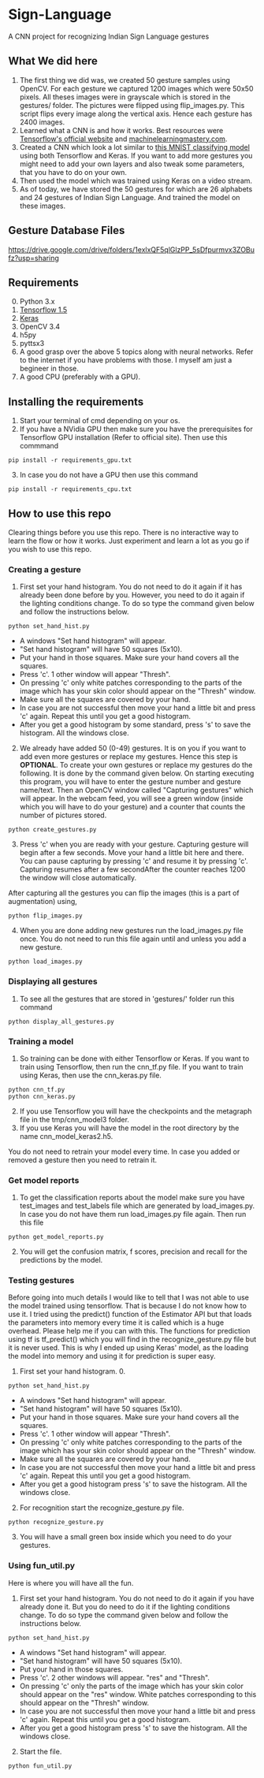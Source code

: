 # Sign-Language
A CNN project for recognizing Indian Sign Language gestures 

## What We did here
1. The first thing we did was, we created 50 gesture samples using OpenCV. For each gesture we captured 1200 images which were 50x50 pixels. All theses images were in grayscale which is stored in the gestures/ folder. The pictures were flipped using flip_images.py. This script flips every image along the vertical axis. Hence each gesture has 2400 images.
2. Learned what a CNN is and how it works. Best resources were <a href="https://www.tensorflow.org/get_started/">Tensorflow's official website</a> and <a href="https://machinelearningmastery.com">machinelearningmastery.com</a>.
3. Created a CNN which look a lot similar to <a href="https://www.tensorflow.org/tutorials/layers">this MNIST classifying model</a> using both Tensorflow and Keras. If you want to add more gestures you might need to add your own layers and also tweak some parameters, that you have to do on your own.
4. Then used the model which was trained using Keras on a video stream.
5. As of today, we have stored the 50 gestures for which are 26 alphabets and 24 gestures of Indian Sign Language. And trained the model on these images.

## Gesture Database Files
https://drive.google.com/drive/folders/1exlxQF5qlGlzPP_5sDfpurmvx3ZOBufz?usp=sharing

## Requirements
0. Python 3.x
1. <a href="https://tensorflow.org">Tensorflow 1.5</a>
2. <a href="https://keras.io">Keras</a>
3. OpenCV 3.4
4. h5py
5. pyttsx3
6. A good grasp over the above 5 topics along with neural networks. Refer to the internet if you have problems with those. I myself am just a begineer in those.
7. A good CPU (preferably with a GPU).

## Installing the requirements
1. Start your terminal of cmd depending on your os.
  2. If you have a NVidia GPU then make sure you have the prerequisites for Tensorflow GPU installation (Refer to official site). Then use this commmand

    pip install -r requirements_gpu.txt

  3. In case you do not have a GPU then use this command

    pip install -r requirements_cpu.txt

## How to use this repo
Clearing things before you use this repo. There is no interactive way to learn the flow or how it works. Just experiment and learn a lot as you go if you wish to use this repo. 

### Creating a gesture 
  1. First set your hand histogram. You do not need to do it again if it has already been done before by you. However, you need to do it again if the lighting conditions change. To do so type the command given below and follow the instructions below.
    
    python set_hand_hist.py

  * A windows "Set hand histogram" will appear.
  * "Set hand histogram" will have 50 squares (5x10).
  * Put your hand in those squares. Make sure your hand covers all the squares.
  * Press 'c'. 1 other window will appear "Thresh".
  * On pressing 'c' only white patches corresponding to the parts of the image which has your skin color should appear on the "Thresh" window. 
  * Make sure all the squares are covered by your hand.
  * In case you are not successful then move your hand a little bit and press 'c' again. Repeat this until you get a good histogram.
  * After you get a good histogram by some standard, press 's' to save the histogram. All the windows close.
  
  2. We already have added 50 (0-49) gestures. It is on you if you want to add even more gestures or replace my gestures. Hence this step is <b>OPTIONAL</b>. To create your own gestures or replace my gestures do the following. It is done by the command given below. On starting executing this program, you will have to enter the gesture number and gesture name/text. Then an OpenCV window called "Capturing gestures" which will appear. In the webcam feed, you will see a green window (inside which you will have to do your gesture) and a counter that counts the number of pictures stored.

    python create_gestures.py   

  3. Press 'c' when you are ready with your gesture. Capturing gesture will begin after a few seconds. Move your hand a little bit here and there. You can pause capturing by pressing 'c' and resume it by pressing 'c'. Capturing resumes after a few secondAfter the counter reaches 1200 the window will close automatically.

  After capturing all the gestures you can flip the images (this is a part of augmentation) using, 

    python flip_images.py

  4. When you are done adding new gestures run the load_images.py file once. You do not need to run this file again until and unless you add a new gesture.
    
    python load_images.py

### Displaying all gestures
  1. To see all the gestures that are stored in 'gestures/' folder run this command
    
    python display_all_gestures.py

### Training a model
  1. So training can be done with either Tensorflow or Keras. If you want to train using Tensorflow, then run the cnn_tf.py file. If you want to train using Keras, then use the cnn_keras.py file.
  
    python cnn_tf.py
    python cnn_keras.py
2. If you use Tensorflow you will have the checkpoints and the metagraph file in the tmp/cnn_model3 folder.
3. If you use Keras you will have the model in the root directory by the name cnn_model_keras2.h5.

You do not need to retrain your model every time. In case you added or removed a gesture then you need to retrain it.

### Get model reports
  1. To get the classification reports about the model make sure you have test_images and test_labels file which are generated by load_images.py. In case you do not have them run load_images.py file again. Then run this file

    python get_model_reports.py
  2. You will get the confusion matrix, f scores, precision and recall for the predictions by the model.

### Testing gestures
Before going into much details I would like to tell that I was not able to use the model trained using tensorflow. That is because I do not know how to use it. I tried using the predict() function of the Estimator API but that loads the parameters into memory every time it is called which is a huge overhead. Please help me if you can with this. The functions for prediction using tf is tf_predict() which you will find in the recognize_gesture.py file but it is never used.
This is why I ended up using Keras' model, as the loading the model into memory and using it for prediction is super easy.
   1. First set your hand histogram. 0.
    
    python set_hand_hist.py

  * A windows "Set hand histogram" will appear.
  * "Set hand histogram" will have 50 squares (5x10).
  * Put your hand in those squares. Make sure your hand covers all the squares.
  * Press 'c'. 1 other window will appear "Thresh".
  * On pressing 'c' only white patches corresponding to the parts of the image which has your skin color should appear on the "Thresh" window. 
  * Make sure all the squares are covered by your hand.
  * In case you are not successful then move your hand a little bit and press 'c' again. Repeat this until you get a good histogram.
  * After you get a good histogram press 's' to save the histogram. All the windows close.
  2. For recognition start the recognize_gesture.py file.

    python recognize_gesture.py
3. You will have a small green box inside which you need to do your gestures.

### Using fun_util.py
Here is where you will have all the fun. 
  1. First set your hand histogram. You do not need to do it again if you have already done it. But you do need to do it if the lighting conditions change. To do so type the command given below and follow the instructions below.
    
    python set_hand_hist.py

  * A windows "Set hand histogram" will appear.
  * "Set hand histogram" will have 50 squares (5x10).
  * Put your hand in those squares.
  * Press 'c'. 2 other windows will appear. "res" and "Thresh".
  * On pressing 'c' only the parts of the image which has your skin color should appear on the "res" window. White patches corresponding to this should appear on the "Thresh" window. 
  * In case you are not successful then move your hand a little bit and press 'c' again. Repeat this until you get a good histogram.
  * After you get a good histogram press 's' to save the histogram. All the windows close.
  
  2. Start the file.
  
    python fun_util.py

